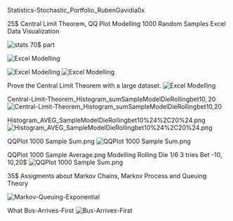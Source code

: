 Statistics-Stochastic_Portfolio_RubenGavidia0x

25$ Central Limit Theorem, QQ Plot Modelling 1000 Random Samples Excel Data Visualization

![stats 70$ part](https://github.com/RubenGavidia/Statistics-Stochastic_Portfolio_RubenGavidia0x/blob/master/Milton-Friedman.R/100%25%20OF%20SCORE%20INTERVAL%20CONFIDENCE%20AND%20NORMAL%20DISTRIBUTION.png?raw=true)

![Excel Modelling](https://github.com/RubenGavidia/Statistics-Stochastic_Portfolio_RubenGavidia0x/blob/master/Excel%20Table%20And%20Dashboard.png)

![Excel Modelling](https://github.com/RubenGavidia/Statistics-Stochastic_Portfolio_RubenGavidia0x/blob/master/Milton-Friedman.R/Dark%20Histogram%20%20SUM.png)
![Excel Modelling](https://github.com/RubenGavidia/Statistics-Stochastic_Portfolio_RubenGavidia0x/blob/master/Milton-Friedman.R/Dark%20Histogram%20AVERAGE.png)

Prove the Central Limit Theorem with a large dataset.
![Excel Modelling](https://github.com/RubenGavidia/Statistics-Stochastic_Portfolio_RubenGavidia0x/blob/master/ExcelDashBoard%20QQPlot%20and%20Histogram%20Die%20Rolling%20Modelling%20Bet.png)

Central-Limit-Theorem_Histogram_sumSampleModelDieRollingbet10$,20$
![Central-Limit-Theorem_Histogram_sumSampleModelDieRollingbet10$,20$](https://github.com/RubenGavidia/Statistics-Stochastic_Portfolio_RubenGavidia0x/blob/master/Central-Limit-Theorem_Histogram_sumSampleModelDieRollingbet10%24%2C20%24.png)

Histogram_AVEG_SampleModelDieRollingbet10%24%2C20%24.png
![Histogram_AVEG_SampleModelDieRollingbet10%24%2C20%24.png](https://github.com/RubenGavidia/Statistics-Stochastic_Portfolio_RubenGavidia0x/blob/master/Histogram_AVEG_SampleModelDieRollingbet10%24%2C20%24.png)

QQPlot 1000 Sample Sum.png
![QQPlot 1000 Sample Sum.png](https://github.com/RubenGavidia/Statistics-Stochastic_Portfolio_RubenGavidia0x/blob/master/QQPlot%201000%20Sample%20Sum.png)

QQPlot 1000 Sample Average.png Modelling Rolling Die 1/6 3 tries Bet -10$,10$,20$
![QQPlot 1000 Sample Sum.png](https://github.com/RubenGavidia/Statistics-Stochastic_Portfolio_RubenGavidia0x/blob/master/QQPlot%201000%20Sample%20Average.png)

35$ Assigments about Markov Chains, Markov Process and Queuing Theory

![Markov-Queuing-Exponential](https://github.com/RubenGavidia/Statistics-Stochastic_Portfolio_RubenGavidia0x/blob/master/Markov-Queuing-Exponential.png?raw=true)

What Bus-Arrives-First
![Bus-Arrives-First](https://i.stack.imgur.com/Xxytm.png)
